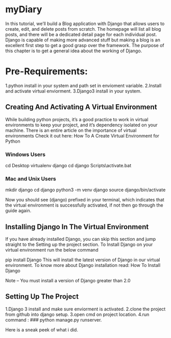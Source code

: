 # myDiary


In this tutorial, we’ll build a Blog application with Django that allows users to create, edit, and delete posts from scratch. The homepage will list all blog posts, and there will be a dedicated detail page for each individual post. Django is capable of making more advanced stuff but making a blog is an excellent first step to get a good grasp over the framework. The purpose of this chapter is to get a general idea about the working of Django.

# Pre-Requirements:


1.python install in your system and path set in envioment variable. 
2.Install and activate virtual enviorment.
3.Django3 install in your system.

## Creating And Activating A Virtual Environment


While building python projects, it’s a good practice to work in virtual environments to keep your project, and it’s dependency isolated on your machine. There is an entire article on the importance of virtual environments Check it out here: How To A Create Virtual Environment for Python

### Windows Users


cd Desktop
virtualenv django
cd django
Scripts\activate.bat

### Mac and Unix Users


mkdir django
cd django
python3 -m venv django
source django/bin/activate


Now you should see (django) prefixed in your terminal, which indicates that the virtual environment is successfully activated, if not then go through the guide again.

##  Installing Django In The Virtual Environment


If you have already installed Django, you can skip this section and jump straight to the Setting up the project section. To Install Django on your virtual environment run the below command

pip install Django
This will install the latest version of Django in our virtual environment. To know more about Django installation read: How To Install Django

Note – You must install a version of Django greater than 2.0

## Setting Up The Project


1.Django 3 install and make sure enviorment is activated.
2.clone the project from github into django setup.
3.open cmd on project location.
4.run command : ###  python manage.py runserver.


Here is a sneak peek of what i did.
